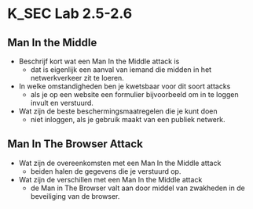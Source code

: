 # K_SEC Lab 2.5-2.6
## Man In the Middle
- Beschrijf kort wat een Man In the Middle attack is
    - dat is eigenlijk een aanval van iemand die midden in het netwerkverkeer zit te loeren.
- In welke omstandigheden ben je kwetsbaar voor dit soort attacks
     - als je op een website een formulier bijvoorbeeld om in te loggen invult en verstuurd.
- Wat zijn de beste beschermingsmaatregelen die je kunt doen
    - niet inloggen, als je gebruik maakt van een publiek netwerk.
## Man In The Browser Attack
- Wat zijn de overeenkomsten met een Man In the Middle attack
    - beiden halen de gegevens die je verstuurd op.
- Wat zijn de verschillen met een Man In the Middle attack
    - de Man in The Browser valt aan door middel van zwakheden in de beveiliging van de browser.
 
